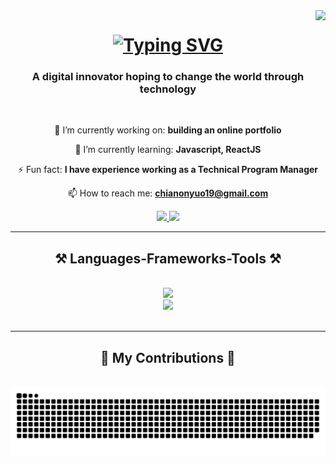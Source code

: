 
<img align="right" src="https://visitor-badge.laobi.icu/badge?page_id=nelano23.visitor-badge" />
<h1 align = "center">
  <a href="https://git.io/typing-svg"><img src="https://readme-typing-svg.demolab.com?font=Fira+Code&pause=1000&color=F7758F&width=435&lines=Hi+There!%F0%9F%91%8B;I'm+Nelloe+Anonyuo" alt="Typing SVG" /></a>
</h1>
<h3 align = "center">A digital innovator hoping to change the world through technology</h3>

<br/>
<div align = "center">
  
  🔭 I’m currently working on: **building an online portfolio** 
  
  🌱 I’m currently learning: **Javascript, ReactJS**
  
  ⚡ Fun fact: **I have experience working as a Technical Program Manager**
  
  📫 How to reach me: **chianonyuo19@gmail.com**
</div>

<div align = "center">
  <a href = mailto:chianonyuo@gmail.com>
    <img src = "https://img.shields.io/badge/Gmail-D14836?style=for-the-badge&logo=gmail&logoColor=white" target = "_blank"/>
  </a>
  <a href = "https://www.linkedin.com/in/chinelolumanonyuo/" target="_blank">
  <img src = "https://img.shields.io/badge/LinkedIn-0077B5?style=for-the-badge&logo=linkedin&logoColor=white" target = "_blank" />
  
    
  </a>

</div>
<hr/>
<h2 align = "center"> ⚒️ Languages-Frameworks-Tools ⚒️ </h2>
<br/>
<div align = "center">
  <a href = "https://skillicons.dev">
    <img src = "https://skillicons.dev/icons?i=python,github,java,javascript,c" /> <br> <img src = "https://skillicons.dev/icons?i=react,html,css,figma,git,vscode" />
  </a>
</div>

<br/>
<hr/>
<div align = "center">
<h2>🐍 My Contributions 🐍</h2>
  <br>
  <img alt="snake eating my contributions" src = "https://raw.githubusercontent.com/nelano23/nelano23/output/github-contribution-grid-snake.svg" />
  

  
<!--
**nelano23/nelano23** is a ✨ _special_ ✨ repository because its `README.md` (this file) appears on your GitHub profile.

Here are some ideas to get you started:

- 🔭 I’m currently working on ...
- 🌱 I’m currently learning ...
- 👯 I’m looking to collaborate on ...
- 🤔 I’m looking for help with ...
- 💬 Ask me about ...
- 📫 How to reach me: ...
- 😄 Pronouns: ...
- ⚡ Fun fact: ...
-->
